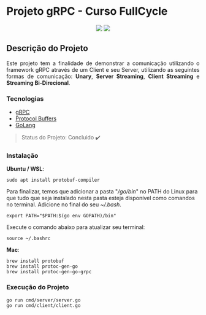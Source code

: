 # Projeto gRPC - Curso FullCycle

<p align="center">
  <a href="https://www.linkedin.com/in/claudio-santos-3b071140/">
  <img src="https://img.shields.io/badge/LinkedIn-0077B5?style=for-the-badge&logo=linkedin&logoColor=white" /></a>
  <a href="https://www.instagram.com/claudiosantos.al/"><img src="https://img.shields.io/badge/Instagram-E4405F?style=for-the-badge&logo=instagram&logoColor=white"></a>
</p>

## Descrição do Projeto

<p align="justify">Este projeto tem a finalidade de demonstrar a comunicação utilizando o framework gRPC através de um Client e seu Server, utilizando as seguintes formas de comunicação: <b>Unary</b>, <b>Server Streaming</b>, <b>Client Streaming</b> e <b>Streaming Bi-Direcional</b>.</p>

### Tecnologias

- [gRPC](https://grpc.io/)
- [Protocol Buffers](https://developers.google.com/protocol-buffers)
- [GoLang](https://go.dev/)

> Status do Projeto: Concluido :heavy_check_mark:

### Instalação

**Ubuntu / WSL**: 

```
sudo apt install protobuf-compiler
```

Para finalizar, temos que adicionar a pasta "<i>/go/bin</i>" no PATH do Linux para que tudo que seja instalado nesta pasta esteja disponível como comandos no terminal. Adicione no final do seu <i>~/.bash</i>.

```
export PATH="$PATH:$(go env GOPATH)/bin"
```

Execute o comando abaixo para atualizar seu terminal:

```
source ~/.bashrc
```

**Mac**:

```
brew install protobuf
brew install protoc-gen-go
brew install protoc-gen-go-grpc
```

### Execução do Projeto

```
go run cmd/server/server.go
go run cmd/client/client.go
```
